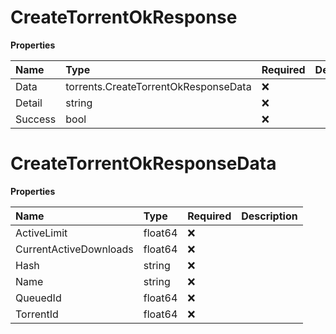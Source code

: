 # CreateTorrentOkResponse

**Properties**

| Name    | Type                                 | Required | Description |
| :------ | :----------------------------------- | :------- | :---------- |
| Data    | torrents.CreateTorrentOkResponseData | ❌       |             |
| Detail  | string                               | ❌       |             |
| Success | bool                                 | ❌       |             |

# CreateTorrentOkResponseData

**Properties**

| Name                   | Type    | Required | Description |
| :--------------------- | :------ | :------- | :---------- |
| ActiveLimit            | float64 | ❌       |             |
| CurrentActiveDownloads | float64 | ❌       |             |
| Hash                   | string  | ❌       |             |
| Name                   | string  | ❌       |             |
| QueuedId               | float64 | ❌       |             |
| TorrentId              | float64 | ❌       |             |
